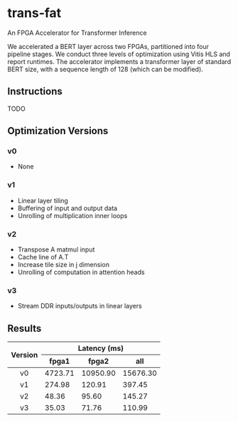 # trans-fat
An FPGA Accelerator for Transformer Inference

We accelerated a BERT layer across two FPGAs, partitioned into four pipeline stages. We conduct three levels of optimization using Vitis HLS and report runtimes. The accelerator implements a transformer layer of standard BERT size, with a sequence length of 128 (which can be modified).

## Instructions
TODO

## Optimization Versions

### v0
- None

### v1
- Linear layer tiling
- Buffering of input and output data
- Unrolling of multiplication inner loops

### v2
- Transpose A matmul input
- Cache line of A.T
- Increase tile size in j dimension 
- Unrolling of computation in attention heads

### v3
- Stream DDR inputs/outputs in linear layers

## Results

<table align="center">
<thead>
  <tr>
    <th rowspan="2">Version</th>
    <th colspan="3">Latency (ms)</th>
  </tr>
  <tr>
    <th>fpga1</th>
    <th>fpga2</th>
    <th>all</th>
  </tr>
</thead>
<tbody>
  <tr>
    <td align="center">v0</td>
    <td>4723.71</td>
    <td>10950.90</td>
    <td>15676.30</td>
  </tr>
  <tr>
    <td align="center">v1</td>
    <td>274.98</td>
    <td>120.91</td>
    <td>397.45</td>
  </tr>
  <tr>
    <td align="center">v2</td>
    <td>48.36</td>
    <td>95.60</td>
    <td>145.27</td>
  </tr>
  <tr>
    <td align="center">v3</td>
    <td>35.03</td>
    <td>71.76</td>
    <td>110.99</td>
  </tr>
</tbody>
</table>


